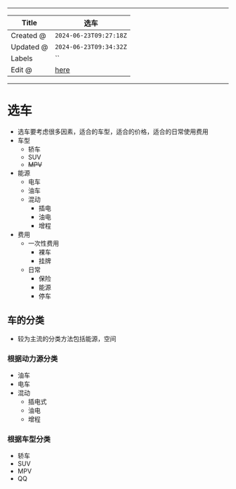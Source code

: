 -----

| Title     | 选车                                               |
| --------- | ------------------------------------------------ |
| Created @ | `2024-06-23T09:27:18Z`                           |
| Updated @ | `2024-06-23T09:34:32Z`                           |
| Labels    | \`\`                                             |
| Edit @    | [here](https://github.com/junxnone/che/issues/1) |

-----

# 选车

  - 选车要考虑很多因素，适合的车型，适合的价格，适合的日常使用费用
  - 车型
      - 轿车
      - SUV
      - ~~MPV~~
  - 能源
      - 电车
      - 油车
      - 混动
          - 插电
          - 油电
          - 增程
  - 费用
      - 一次性费用
          - 裸车
          - 挂牌
      - 日常
          - 保险
          - 能源
          - 停车

## 车的分类

  - 较为主流的分类方法包括能源，空间

### 根据动力源分类

  - 油车
  - 电车
  - 混动
      - 插电式
      - 油电
      - 增程

### 根据车型分类

  - 轿车
  - SUV
  - MPV
  - QQ
